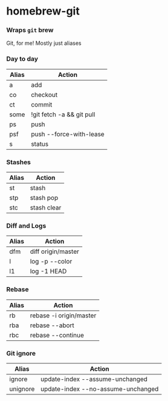# homebrew-git
### Wraps `git` brew
Git, for me! Mostly just aliases


### Day to day
|Alias|Action|
|---|---|
|a           | add
|co          | checkout
|ct          | commit
|some        | !git fetch -a && git pull
|ps          | push
|psf         | push --force-with-lease
|s           | status

### Stashes
|Alias|Action|
|---|---|
|st          | stash
|stp         | stash pop
|stc         | stash clear

### Diff and Logs
|Alias|Action|
|---|---|
|dfm         | diff origin/master
|l           | log -p --color
|l1          | log -1 HEAD

### Rebase
|Alias|Action|
|---|---|
|rb          | rebase -i origin/master
|rba         | rebase --abort
|rbc         | rebase --continue

### Git ignore
|Alias|Action|
|---|---|
|ignore      | update-index --assume-unchanged
|unignore    | update-index --no-assume-unchanged
